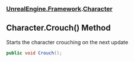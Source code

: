 ### [UnrealEngine.Framework](./UnrealEngine-Framework.md 'UnrealEngine.Framework').[Character](./Character.md 'UnrealEngine.Framework.Character')
## Character.Crouch() Method
Starts the character crouching on the next update  
```csharp
public void Crouch();
```
